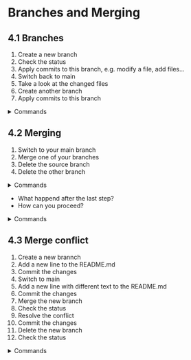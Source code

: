 # Branches and Merging

## 4.1 Branches

1. Create a new branch
2. Check the status
3. Apply commits to this branch, e.g. modify a file, add files...
4. Switch back to main
5. Take a look at the changed files
6. Create another branch
7. Apply commits to this branch

<details>
<summary>Commands</summary>

```bash
# Create a new branch
git switch --create new_branch
# Check the status
git status
# Apply commits to this branch
echo "This ist my edit" >> README.md
git add README.md
git commit -m "add new line to README.md"
echo "My Name" >> AUTHORS
git add AUTHORS
git commit -m "add AUTHORS file"
# Switch back to main
git switch main
# Take a look at the changed files
cat README.md
ls -1
# Create another branch
git switch --create other_branch
# Apply commits to this branch
echo "none" >> LICENSE
git add LICENSE
git commit -m "add license"
```

Output:

```bash
$ git switch --create new_branch
Switched to a new branch 'new_branch'
$ git status
On branch new_branch
nothing to commit, working tree clean
$ echo "This ist my edit" >> README.md
$ git add README.md
warning: CRLF will be replaced by LF in README.md.
The file will have its original line endings in your working directory
$ git commit -m "add new line to README.md"
[new_branch 6a7ba4a] add new line to README.md
 1 file changed, 1 insertion(+)
$ echo "My Name" >> AUTHORS
$ git add AUTHORS
warning: CRLF will be replaced by LF in AUTHORS.
The file will have its original line endings in your working directory
$ git commit -m "add AUTHORS file"
[new_branch ae00104] add AUTHORS file
 1 file changed, 1 insertion(+)
 create mode 100644 AUTHORS
$ git switch main
Switched to branch 'main'
$ cat README.md
# My Project
$ ls -1
README.md
$ git switch --create other_branch
Switched to a new branch 'other_branch'
$ echo "none" >> LICENSE
$ git add LICENSE
$ git commit -m "add license"
[other_branch 78cde3e] add license
 1 file changed, 1 insertion(+)
 create mode 100644 LICENSE
```

</details>

## 4.2 Merging

1. Switch to your main branch
2. Merge one of your branches
3. Delete the source branch
4. Delete the other branch

<details>
<summary>Commands</summary>

```bash
# Switch to your main branch
git switch main
# Merge one of your branches
git merge new_branch
# Delete the source branch
git branch --delete new_branch
# Delete the other branch
git branch --delete other_branch
```

Output:

```bash
$ git switch main
Switched to branch 'main'
$ git merge new_branch
Updating 990a517..ae00104
Fast-forward
 AUTHORS   | 1 +
 README.md | 1 +
 2 files changed, 2 insertions(+)
 create mode 100644 AUTHORS
$ git branch --delete new_branch
Deleted branch new_branch (was ae00104).
git branch --delete other_branch
error: The branch 'other_branch' is not fully merged.
If you are sure you want to delete it, run 'git branch -D other_branch'.
```

</details>


- What happend after the last step?
- How can you proceed?

<details>
<summary>Commands</summary>

The branch could not be deleted because Git tries to prevent loss of changes. If you wanted to, you could merge the branch now. In this case, I want you to force delete the branch.

```bash
# Force delete the branch
# git branch --delete --force <branch_name>
# or short: 
# git branch -D <branch_name>
git branch --delete --force other_branch
```

Output:

```bash
$ git branch --delete --force other_branch
Deleted branch other_branch (was 78cde3e).
```

</details>

## 4.3 Merge conflict

1. Create a new brannch
2. Add a new line to the README.md
3. Commit the changes
4. Switch to main
5. Add a new line with different text to the README.md
6. Commit the changes
7. Merge the new branch
8. Check the status
9. Resolve the conflict
10. Commit the changes
11. Delete the new branch
11. Check the status

<details>
<summary>Commands</summary>

```bash
# Create a new brannch
# Add a new line to the README.md
 echo "This was added within the conflicting branch" >> .\README.md
# Commit the changes
git add .\README.md
git commit -m "add a conflicting line to README.md"
# Switch to main
git switch main
# Add a new line with different text to the README.md
echo "This was added within the main branch" >> README.md
# Commit the changes
git add README.md
git commit -m "add a line to the README.md"
# Merge the new branch
git merge conflicting
# Check the status
git status
# Resolve the conflict
## Open your editor of choice and remove >>>HEAD, === and <<< conflicting
## save the file
# Check the status
git add README.md
git commit
git branch --delete conflicting
git status
```

Output:

```bash
$ git switch -c conflicting
Switched to a new branch 'conflicting'
$ echo "This was added within the conflicting branch" >> .\README.md
$ git add .\README.md
warning: CRLF will be replaced by LF in README.md.
The file will have its original line endings in your working directory
$ git commit -m "add a conflicting line to README.md"
[conflicting 498d9d2] add a conflicting line to README.md
 1 file changed, 1 insertion(+)
$ git switch main
Switched to branch 'main'
$ echo "This was added within the main branch" >> README.md
$ git add README.md
warning: CRLF will be replaced by LF in README.md.
The file will have its original line endings in your working directory
$ git commit -m "add a line to the README.md"
[main 692f8a9] add a line to the README.md
 1 file changed, 1 insertion(+)
$ git merge conflicting
Auto-merging README.md
CONFLICT (content): Merge conflict in README.md
Automatic merge failed; fix conflicts and then commit the result.
$ git status
On branch main
You have unmerged paths.
  (fix conflicts and run "git commit")
  (use "git merge --abort" to abort the merge)

Unmerged paths:
  (use "git add <file>..." to mark resolution)
        both modified:   README.md

no changes added to commit (use "git add" and/or "git commit -a")
$ code README.md
$ git add README.md
$ git commit
# Your editor will open and present you a prefilled commit message. Just safe the file
[main 88e7050] Merge branch 'conflicting'
$ git branch --delete conflicting
Deleted branch conflicting (was 498d9d2).
$ git status
On branch main
nothing to commit, working tree clean
```

</details>